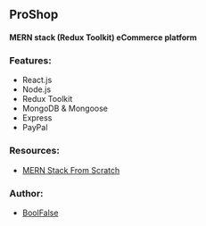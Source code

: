 
## ProShop

#### MERN stack (Redux Toolkit) eCommerce platform


### Features:

- React.js
- Node.js
- Redux Toolkit
- MongoDB & Mongoose
- Express
- PayPal


### Resources:

- [MERN Stack From Scratch](https://www.traversymedia.com/mern-stack-from-scratch)


### Author:

- [BoolFalse](https://boolfalse.com/)
